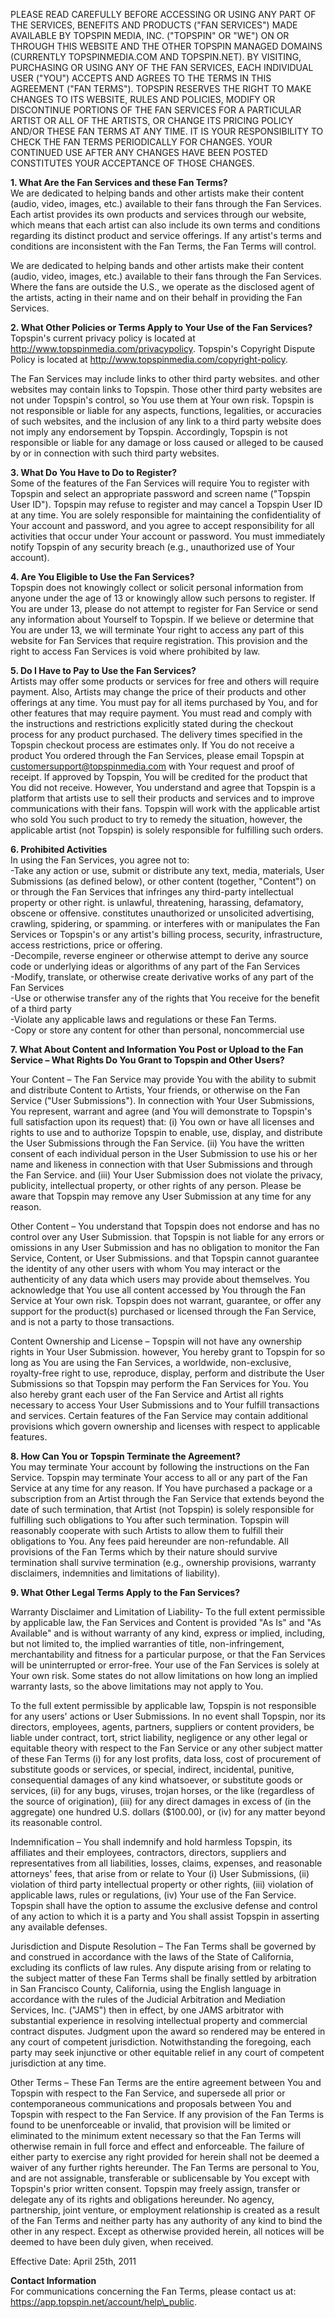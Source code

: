 PLEASE READ CAREFULLY BEFORE ACCESSING OR USING ANY PART OF THE SERVICES, BENEFITS AND PRODUCTS ("FAN SERVICES") MADE AVAILABLE BY TOPSPIN MEDIA, INC. ("TOPSPIN" OR "WE") ON OR THROUGH THIS WEBSITE AND THE OTHER TOPSPIN MANAGED DOMAINS (CURRENTLY TOPSPINMEDIA.COM AND TOPSPIN.NET). BY VISITING, PURCHASING OR USING ANY OF THE FAN SERVICES, EACH INDIVIDUAL USER ("YOU") ACCEPTS AND AGREES TO THE TERMS IN THIS AGREEMENT ("FAN TERMS"). TOPSPIN RESERVES THE RIGHT TO MAKE CHANGES TO ITS WEBSITE, RULES AND POLICIES, MODIFY OR DISCONTINUE PORTIONS OF THE FAN SERVICES FOR A PARTICULAR ARTIST OR ALL OF THE ARTISTS, OR CHANGE ITS PRICING POLICY AND/OR THESE FAN TERMS AT ANY TIME. IT IS YOUR RESPONSIBILITY TO CHECK THE FAN TERMS PERIODICALLY FOR CHANGES. YOUR CONTINUED USE AFTER ANY CHANGES HAVE BEEN POSTED CONSTITUTES YOUR ACCEPTANCE OF THOSE CHANGES.

**1\. What Are the Fan Services and these Fan Terms?**  
We are dedicated to helping bands and other artists make their content (audio, video, images, etc.) available to their fans through the Fan Services. Each artist provides its own products and services through our website, which means that each artist can also include its own terms and conditions regarding its distinct product and service offerings. If any artist's terms and conditions are inconsistent with the Fan Terms, the Fan Terms will control.

We are dedicated to helping bands and other artists make their content (audio, video, images, etc.) available to their fans through the Fan Services. Where the fans are outside the U.S., we operate as the disclosed agent of the artists, acting in their name and on their behalf in providing the Fan Services.

**2\. What Other Policies or Terms Apply to Your Use of the Fan Services?**  
Topspin's current privacy policy is located at http://www.topspinmedia.com/privacypolicy. Topspin's Copyright Dispute Policy is located at http://www.topspinmedia.com/copyright-policy.

The Fan Services may include links to other third party websites. and other websites may contain links to Topspin. Those other third party websites are not under Topspin's control, so You use them at Your own risk. Topspin is not responsible or liable for any aspects, functions, legalities, or accuracies of such websites, and the inclusion of any link to a third party website does not imply any endorsement by Topspin. Accordingly, Topspin is not responsible or liable for any damage or loss caused or alleged to be caused by or in connection with such third party websites.

**3\. What Do You Have to Do to Register?**  
Some of the features of the Fan Services will require You to register with Topspin and select an appropriate password and screen name ("Topspin User ID"). Topspin may refuse to register and may cancel a Topspin User ID at any time. You are solely responsible for maintaining the confidentiality of Your account and password, and you agree to accept responsibility for all activities that occur under Your account or password. You must immediately notify Topspin of any security breach (e.g., unauthorized use of Your account).

**4\. Are You Eligible to Use the Fan Services?**  
Topspin does not knowingly collect or solicit personal information from anyone under the age of 13 or knowingly allow such persons to register. If You are under 13, please do not attempt to register for Fan Service or send any information about Yourself to Topspin. If we believe or determine that You are under 13, we will terminate Your right to access any part of this website for Fan Services that require registration. This provision and the right to access Fan Services is void where prohibited by law.

**5\. Do I Have to Pay to Use the Fan Services?**  
Artists may offer some products or services for free and others will require payment. Also, Artists may change the price of their products and other offerings at any time. You must pay for all items purchased by You, and for other features that may require payment. You must read and comply with the instructions and restrictions explicitly stated during the checkout process for any product purchased. The delivery times specified in the Topspin checkout process are estimates only. If You do not receive a product You ordered through the Fan Services, please email Topspin at customersupport@topspinmedia.com with Your request and proof of receipt. If approved by Topspin, You will be credited for the product that You did not receive. However, You understand and agree that Topspin is a platform that artists use to sell their products and services and to improve communications with their fans. Topspin will work with the applicable artist who sold You such product to try to remedy the situation, however, the applicable artist (not Topspin) is solely responsible for fulfilling such orders.

**6\. Prohibited Activities**  
In using the Fan Services, you agree not to:  
\-Take any action or use, submit or distribute any text, media, materials, User Submissions (as defined below), or other content (together, "Content") on or through the Fan Services that infringes any third-party intellectual property or other right. is unlawful, threatening, harassing, defamatory, obscene or offensive. constitutes unauthorized or unsolicited advertising, crawling, spidering, or spamming. or interferes with or manipulates the Fan Services or Topspin's or any artist's billing process, security, infrastructure, access restrictions, price or offering.  
\-Decompile, reverse engineer or otherwise attempt to derive any source code or underlying ideas or algorithms of any part of the Fan Services  
\-Modify, translate, or otherwise create derivative works of any part of the Fan Services  
\-Use or otherwise transfer any of the rights that You receive for the benefit of a third party  
\-Violate any applicable laws and regulations or these Fan Terms.  
\-Copy or store any content for other than personal, noncommercial use

**7\. What About Content and Information You Post or Upload to the Fan Service – What Rights Do You Grant to Topspin and Other Users?**

Your Content – The Fan Service may provide You with the ability to submit and distribute Content to Artists, Your friends, or otherwise on the Fan Service ("User Submissions"). In connection with Your User Submissions, You represent, warrant and agree (and You will demonstrate to Topspin's full satisfaction upon its request) that: (i) You own or have all licenses and rights to use and to authorize Topspin to enable, use, display, and distribute the User Submissions through the Fan Service. (ii) You have the written consent of each individual person in the User Submission to use his or her name and likeness in connection with that User Submissions and through the Fan Service. and (iii) Your User Submission does not violate the privacy, publicity, intellectual property, or other rights of any person. Please be aware that Topspin may remove any User Submission at any time for any reason.

Other Content – You understand that Topspin does not endorse and has no control over any User Submission. that Topspin is not liable for any errors or omissions in any User Submission and has no obligation to monitor the Fan Service, Content, or User Submissions. and that Topspin cannot guarantee the identity of any other users with whom You may interact or the authenticity of any data which users may provide about themselves. You acknowledge that You use all content accessed by You through the Fan Service at Your own risk. Topspin does not warrant, guarantee, or offer any support for the product(s) purchased or licensed through the Fan Service, and is not a party to those transactions.

Content Ownership and License – Topspin will not have any ownership rights in Your User Submission. however, You hereby grant to Topspin for so long as You are using the Fan Services, a worldwide, non-exclusive, royalty-free right to use, reproduce, display, perform and distribute the User Submissions so that Topspin may perform the Fan Services for You. You also hereby grant each user of the Fan Service and Artist all rights necessary to access Your User Submissions and to Your fulfill transactions and services. Certain features of the Fan Service may contain additional provisions which govern ownership and licenses with respect to applicable features.

**8\. How Can You or Topspin Terminate the Agreement?**  
You may terminate Your account by following the instructions on the Fan Service. Topspin may terminate Your access to all or any part of the Fan Service at any time for any reason. If You have purchased a package or a subscription from an Artist through the Fan Service that extends beyond the date of such termination, that Artist (not Topspin) is solely responsible for fulfilling such obligations to You after such termination. Topspin will reasonably cooperate with such Artists to allow them to fulfill their obligations to You. Any fees paid hereunder are non-refundable. All provisions of the Fan Terms which by their nature should survive termination shall survive termination (e.g., ownership provisions, warranty disclaimers, indemnities and limitations of liability).

**9\. What Other Legal Terms Apply to the Fan Services?**

Warranty Disclaimer and Limitation of Liability- To the full extent permissible by applicable law, the Fan Services and Content is provided "As Is" and "As Available" and is without warranty of any kind, express or implied, including, but not limited to, the implied warranties of title, non-infringement, merchantability and fitness for a particular purpose, or that the Fan Services will be uninterrupted or error-free. Your use of the Fan Services is solely at Your own risk. Some states do not allow limitations on how long an implied warranty lasts, so the above limitations may not apply to You.

To the full extent permissible by applicable law, Topspin is not responsible for any users' actions or User Submissions. In no event shall Topspin, nor its directors, employees, agents, partners, suppliers or content providers, be liable under contract, tort, strict liability, negligence or any other legal or equitable theory with respect to the Fan Service or any other subject matter of these Fan Terms (i) for any lost profits, data loss, cost of procurement of substitute goods or services, or special, indirect, incidental, punitive, consequential damages of any kind whatsoever, or substitute goods or services, (ii) for any bugs, viruses, trojan horses, or the like (regardless of the source of origination), (iii) for any direct damages in excess of (in the aggregate) one hundred U.S. dollars ($100.00), or (iv) for any matter beyond its reasonable control.

Indemnification – You shall indemnify and hold harmless Topspin, its affiliates and their employees, contractors, directors, suppliers and representatives from all liabilities, losses, claims, expenses, and reasonable attorneys' fees, that arise from or relate to Your (i) User Submissions, (ii) violation of third party intellectual property or other rights, (iii) violation of applicable laws, rules or regulations, (iv) Your use of the Fan Service. Topspin shall have the option to assume the exclusive defense and control of any action to which it is a party and You shall assist Topspin in asserting any available defenses.

Jurisdiction and Dispute Resolution – The Fan Terms shall be governed by and construed in accordance with the laws of the State of California, excluding its conflicts of law rules. Any dispute arising from or relating to the subject matter of these Fan Terms shall be finally settled by arbitration in San Francisco County, California, using the English language in accordance with the rules of the Judicial Arbitration and Mediation Services, Inc. ("JAMS") then in effect, by one JAMS arbitrator with substantial experience in resolving intellectual property and commercial contract disputes. Judgment upon the award so rendered may be entered in any court of competent jurisdiction. Notwithstanding the foregoing, each party may seek injunctive or other equitable relief in any court of competent jurisdiction at any time.

Other Terms – These Fan Terms are the entire agreement between You and Topspin with respect to the Fan Service, and supersede all prior or contemporaneous communications and proposals between You and Topspin with respect to the Fan Service. If any provision of the Fan Terms is found to be unenforceable or invalid, that provision will be limited or eliminated to the minimum extent necessary so that the Fan Terms will otherwise remain in full force and effect and enforceable. The failure of either party to exercise any right provided for herein shall not be deemed a waiver of any further rights hereunder. The Fan Terms are personal to You, and are not assignable, transferable or sublicensable by You except with Topspin's prior written consent. Topspin may freely assign, transfer or delegate any of its rights and obligations hereunder. No agency, partnership, joint venture, or employment relationship is created as a result of the Fan Terms and neither party has any authority of any kind to bind the other in any respect. Except as otherwise provided herein, all notices will be deemed to have been duly given, when received.

Effective Date: April 25th, 2011

**Contact Information**  
For communications concerning the Fan Terms, please contact us at: https://app.topspin.net/account/help\_public.